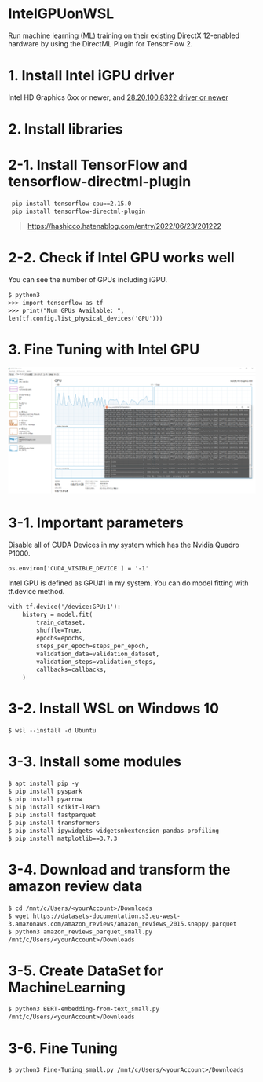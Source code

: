 # IntelGPUonWSL
Run machine learning (ML) training on their existing DirectX 12-enabled hardware by using the DirectML Plugin for TensorFlow 2.

# 1. Install Intel iGPU driver
Intel HD Graphics 6xx or newer, and [28.20.100.8322 driver or newer](https://www.intel.com/content/www/us/en/download/19344/intel-graphics-windows-dch-drivers.html)

# 2. Install libraries
# 2-1. Install TensorFlow and tensorflow-directml-plugin
```
 pip install tensorflow-cpu==2.15.0
 pip install tensorflow-directml-plugin
```
> https://hashicco.hatenablog.com/entry/2022/06/23/201222

# 2-2. Check if Intel GPU works well
You can see the number of GPUs including iGPU.
```
$ python3
>>> import tensorflow as tf
>>> print("Num GPUs Available: ", len(tf.config.list_physical_devices('GPU')))
```

# 3. Fine Tuning with Intel GPU
![FineTuning_with_IntelGPU.png](https://github.com/developer-onizuka/IntelGPUonWSL/blob/main/FineTuning_With_IntelGPU.png)

# 3-1. Important parameters
Disable all of CUDA Devices in my system which has the Nvidia Quadro P1000.
```
os.environ['CUDA_VISIBLE_DEVICE'] = '-1'
```

Intel GPU is defined as GPU#1 in my system. You can do model fitting with tf.device method.
```
with tf.device('/device:GPU:1'):
    history = model.fit(
        train_dataset,
        shuffle=True,
        epochs=epochs,
        steps_per_epoch=steps_per_epoch,
        validation_data=validation_dataset,
        validation_steps=validation_steps,
        callbacks=callbacks,
    )
```

# 3-2. Install WSL on Windows 10
```
$ wsl --install -d Ubuntu
```

# 3-3. Install some modules
```
$ apt install pip -y
$ pip install pyspark
$ pip install pyarrow
$ pip install scikit-learn
$ pip install fastparquet
$ pip install transformers
$ pip install ipywidgets widgetsnbextension pandas-profiling
$ pip install matplotlib==3.7.3
```

# 3-4. Download and transform the amazon review data
```
$ cd /mnt/c/Users/<yourAccount>/Downloads
$ wget https://datasets-documentation.s3.eu-west-3.amazonaws.com/amazon_reviews/amazon_reviews_2015.snappy.parquet
$ python3 amazon_reviews_parquet_small.py /mnt/c/Users/<yourAccount>/Downloads
```

# 3-5. Create DataSet for MachineLearning
```
$ python3 BERT-embedding-from-text_small.py /mnt/c/Users/<yourAccount>/Downloads
```

# 3-6. Fine Tuning
```
$ python3 Fine-Tuning_small.py /mnt/c/Users/<yourAccount>/Downloads
```
